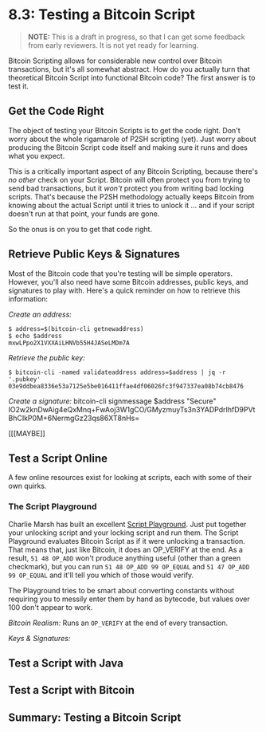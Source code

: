 # 8.3: Testing a Bitcoin Script

> **NOTE:** This is a draft in progress, so that I can get some feedback from early reviewers. It is not yet ready for learning.

Bitcoin Scripting allows for considerable new control over Bitcoin transactions, but it's all somewhat abstract. How do you actually turn that theoretical Bitcoin Script into functional Bitcoin code? The first answer is to test it.

## Get the Code Right

The object of testing your Bitcoin Scripts is to get the code right. Don't worry about the whole rigamarole of P2SH scripting (yet). Just worry about producing the Bitcoin Script code itself and making sure it runs and does what you expect.

This is a critically important aspect of any Bitcoin Scripting, because there's _no other_ check on your Script. Bitcoin will often protect you from trying to send bad transactions, but it _won't_ protect you from writing bad locking scripts. That's because the P2SH methodology actually keeps Bitcoin from knowing about the actual Script until it tries to unlock it ... and if your script doesn't run at that point, your funds are gone.

So the onus is on you to get that code right.

## Retrieve Public Keys & Signatures

Most of the Bitcoin code that you're testing will be simple operators. However, you'll also need have some Bitcoin addresses, public keys, and signatures to play with. Here's a quick reminder on how to retrieve this information:

_Create an address:_
```
$ address=$(bitcoin-cli getnewaddress)
$ echo $address
mxwLPpo2X1VXXAiLHNVb55H4JASeLMDm7A
```
_Retrieve the public key:_
```
$ bitcoin-cli -named validateaddress address=$address | jq -r '.pubkey'
03e9ddbea8336e53a7125e5be016411ffae4df06026fc3f947337ea08b74cb8476
```

_Create a signature:_
bitcoin-cli signmessage $address "Secure"
IO2w2knDwAig4eQxMnq+FwAoj3W1gCO/GMyzmuyTs3n3YADPdrIhfD9PVtBhCIkP0M+6NermgGz23qs86XT8nHs=

[[[MAYBE]]

## Test a Script Online

A few online resources exist for looking at scripts, each with some of their own quirks.

### The Script Playground

Charlie Marsh has built an excellent [Script Playground](http://www.crmarsh.com/script-playground/). Just put together your unlocking script and your locking script and run them. The Script Playground evaluates Bitcoin Script as if it were unlocking a transaction. That means that, just like Bitcoin, it does an OP_VERIFY at the end. As a result, `51 48 OP_ADD` won't produce anything useful (other than a green checkmark), but you can run `51 48 OP_ADD 99 OP_EQUAL` and `51 47 OP_ADD 99 OP_EQUAL` and it'll tell you which of those would verify.

The Playground tries to be smart about converting constants without requiring you to messily enter them by hand as bytecode, but values over 100 don't appear to work.

_Bitcoin Realism:_ Runs an `OP_VERIFY` at the end of every transaction.

_Keys & Signatures:_ 


## Test a Script with Java

## Test a Script with Bitcoin

## Summary: Testing a Bitcoin Script
